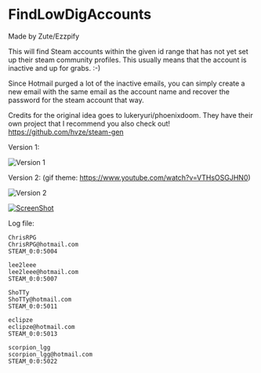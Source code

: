# FindLowDigAccounts
Made by Zute/Ezzpify

This will find Steam accounts within the given id range that has not yet set up their steam community profiles. This usually means that the account is inactive and up for grabs. :-)

Since Hotmail purged a lot of the inactive emails, you can simply create a new email with the same email as the account name and recover the password for the steam account that way.

Credits for the original idea goes to lukeryuri/phoenixdoom. They have their own project that I recommend you also check out! https://github.com/hvze/steam-gen

Version 1:

![Version 1](http://i.imgur.com/dcR25er.gif)

Version 2: (gif theme: https://www.youtube.com/watch?v=VTHsOSGJHN0)

![Version 2](http://i.imgur.com/7rWbmJl.gif)

[![ScreenShot](http://i.imgur.com/yyNiDSR.png)](http://youtu.be/kG-_8CfAyY0)

Log file:
```
ChrisRPG
ChrisRPG@hotmail.com
STEAM_0:0:5004

lee2leee
lee2leee@hotmail.com
STEAM_0:0:5007

ShoTTy
ShoTTy@hotmail.com
STEAM_0:0:5011

eclipze
eclipze@hotmail.com
STEAM_0:0:5013

scorpion_lgg
scorpion_lgg@hotmail.com
STEAM_0:0:5022
```
